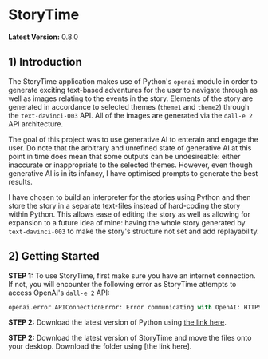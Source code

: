 # StoryTime
**Latest Version:** 0.8.0

## 1) Introduction
The StoryTime application makes use of Python's `openai` module in order to generate exciting text-based adventures for the user to navigate through as well as images relating to the events in the story. Elements of the story are generated in accordance to selected themes (`theme1` and `theme2`) through the `text-davinci-003` API. All of the images are generated via the `dall-e 2` API architecture.

The goal of this project was to use generative AI to enterain and engage the user. Do note that the arbitrary and unrefined state of generative AI at this point in time does mean that some outputs can be undesireable: either inaccurate or inappropriate to the selected themes. However, even though generative AI is in its infancy, I have optimised prompts to generate the best results.

I have chosen to build an interpreter for the stories using Python and then store the story in a separate text-files instead of hard-coding the story within Python. This allows ease of editing the story as well as allowing for expansion to a future idea of mine: having the whole story generated by `text-davinci-003` to make the story's structure not set and add replayability.

## 2) Getting Started
**STEP 1:** To use StoryTime, first make sure you have an internet connection. If not, you will encounter the following error as StoryTime attempts to access OpenAI's `dall-e 2` API:

```python
openai.error.APIConnectionError: Error communicating with OpenAI: HTTPSConnectionPool(host='api.openai.com', port=443): Max retries exceeded with url: /v1/engines/text-davinci-003/completions
```
**STEP 2:** Download the latest version of Python using [the link here](https://www.python.org/ftp/python/3.11.5/python-3.11.5-amd64.exe).

**STEP 2:** Download the latest version of StoryTime and move the files onto your desktop. Download the folder using [the link here].
